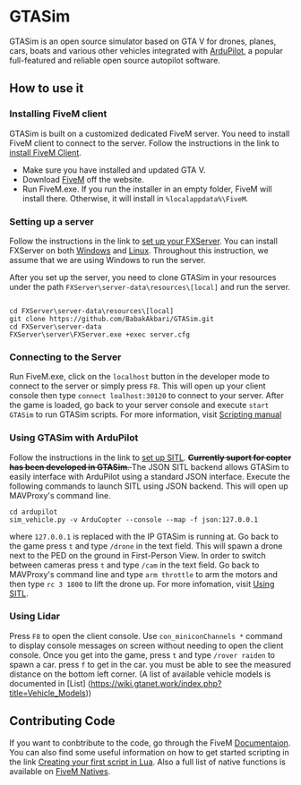 # GTASim

GTASim is an open source simulator based on GTA V for drones, planes, cars, boats and various other vehicles integrated with [ArduPilot](https://github.com/ArduPilot/ardupilot), a popular full-featured and reliable open source autopilot software. 

## How to use it

### Installing FiveM client

GTASim is built on a customized dedicated FiveM server. You need to install FiveM client to connect to the server.
Follow the instructions in the link to [install FiveM Client](https://docs.fivem.net/docs/client-manual/installing-fivem/).
* Make sure you have installed and updated GTA V.
* Download [FiveM](https://fivem.net/) off the website.
* Run FiveM.exe. If you run the installer in an empty folder, FiveM will install there. Otherwise, it will install in `%localappdata%\FiveM`.

### Setting up a server

Follow the instructions in the link to [set up your FXServer](https://docs.fivem.net/docs/server-manual/setting-up-a-server/). 
You can install FXServer on both [Windows](https://docs.fivem.net/docs/server-manual/setting-up-a-server/#windows) and [Linux](https://docs.fivem.net/docs/server-manual/setting-up-a-server/#linux). Throughout this instruction, we assume that we are using Windows to run the server.

After you set up the server, you need to clone GTASim in your resources under the path `FXServer\server-data\resources\[local]` and run the server.

```

cd FXServer\server-data\resources\[local]
git clone https://github.com/BabakAkbari/GTASim.git
cd FXServer\server-data
FXServer\server\FXServer.exe +exec server.cfg
```

### Connecting to the Server

Run FiveM.exe, click on the `localhost` button in the developer mode to connect to the server or simply press `F8`. This will open up your client console then type `connect loalhost:30120` to connect to your server. After the game is loaded, go back to your server console and execute `start GTASim` to run GTASim scripts. For more information, visit [Scripting manual](https://docs.fivem.net/docs/scripting-manual/) 

### Using GTASim with ArduPilot

Follow the instructions in the link to [set up SITL](https://ardupilot.org/dev/docs/SITL-setup-landingpage.html).
<del> **Currently suport for copter has been developed in GTASim**. </del>
The JSON SITL backend allows GTASim to easily interface with ArduPilot using a standard JSON interface. 
Execute the following commands to launch SITL using JSON backend. This will open up MAVProxy's command line.
```
cd ardupilot
sim_vehicle.py -v ArduCopter --console --map -f json:127.0.0.1
```
where `127.0.0.1` is replaced with the IP GTASim is running at.
Go back to the game press `t` and type `/drone` in the text field. This will spawn a drone next to the PED on the ground in First-Person View. In order to switch between cameras press `t` and type `/cam` in the text field. 
Go back to MAVProxy's command line and type `arm throttle` to arm the motors and then type `rc 3 1800` to lift the drone up.
For more infomation, visit [Using SITL](https://ardupilot.org/dev/docs/using-sitl-for-ardupilot-testing.html).

### Using Lidar

Press `F8` to open the client console. Use `con_miniconChannels *` command to display console messages on screen without needing to open the client console.
Once you get into the game, press `t` and type `/rover raiden` to spawn a car. press `f` to get in the car. you must be able to see the measured distance on the bottom left corner. (A list of available vehicle models is documented in [List] (https://wiki.gtanet.work/index.php?title=Vehicle_Models))

## Contributing Code
If you want to conbtribute to the code, go through the FiveM [Documentaion](https://docs.fivem.net/docs/).
You can also find some useful information on how to get started scripting in the link [Creating your first script in Lua](https://docs.fivem.net/docs/scripting-manual/introduction/creating-your-first-script/).
Also a full list of native functions is available on [FiveM Natives](https://runtime.fivem.net/doc/natives/).